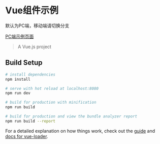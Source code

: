 # Vue组件示例

默认为PC端，移动端请切换分支<br/>

[PC端示例页面](https://s3-ap-southeast-1.amazonaws.com/vue201804121500/vue/pc/index.html#/components)

> A Vue.js project

## Build Setup

``` bash
# install dependencies
npm install

# serve with hot reload at localhost:8080
npm run dev

# build for production with minification
npm run build

# build for production and view the bundle analyzer report
npm run build --report
```

For a detailed explanation on how things work, check out the [guide](http://vuejs-templates.github.io/webpack/) and [docs for vue-loader](http://vuejs.github.io/vue-loader).
